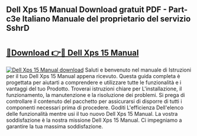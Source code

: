 ## Dell Xps 15 Manual Download gratuit PDF - Part-c3e Italiano Manuale del proprietario del servizio SshrD

# <h2><a href="http://dfbl6u9.blite.top/?on=Dell+Xps+15+Manual">🔗Download 👉🔴 Dell Xps 15 Manual</a></h2>

[![Dell Xps 15 Manual download](https://i.imgur.com/lujVjoI.png)](http://dfbl6u9.blite.top/?on=Dell+Xps+15+Manual)
Saluti e benvenuto nel manuale di Istruzioni per il tuo Dell Xps 15 Manual appena ricevuto. Questa guida completa è progettata per aiutarti a comprendere e utilizzare tutte le funzionalità e i vantaggi del tuo Prodotto. Troverai istruzioni chiare per L'installazione, il funzionamento, la manutenzione e la risoluzione dei problemi. Si prega di controllare il contenuto del pacchetto per assicurarsi di disporre di tutti i componenti necessari prima di procedere. Goditi L'efficienza Dell'elenco delle funzionalità mentre usi il tuo nuovo Dell Xps 15 Manual. La vostra soddisfazione è la nostra missione Dell Xps 15 Manual. Ci impegniamo a garantire la tua massima soddisfazione.
